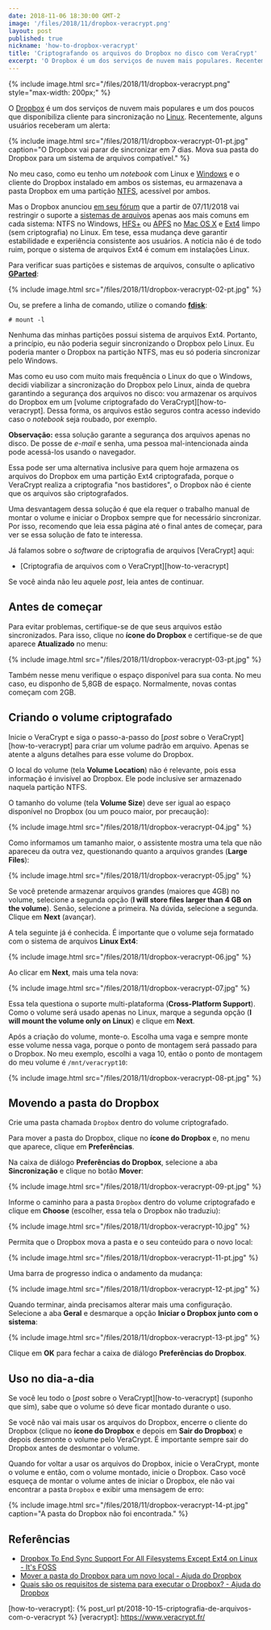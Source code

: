 ```yaml
---
date: 2018-11-06 18:30:00 GMT-2
image: '/files/2018/11/dropbox-veracrypt.png'
layout: post
published: true
nickname: 'how-to-dropbox-veracrypt'
title: 'Criptografando os arquivos do Dropbox no disco com VeraCrypt'
excerpt: 'O Dropbox é um dos serviços de nuvem mais populares. Recentemente, alguns usuários receberam um alerta informando que o Dropbox vai parar de sincronizar, devido a incompatibilidade do sistema de arquivos. Veja como manter a sincronização e ainda de quebra garantir a segurança dos arquivos no disco armazenando-os em um volume criptografado do VeraCrypt.'
---
```


{% include image.html src="/files/2018/11/dropbox-veracrypt.png" style="max-width: 200px;" %}

O [Dropbox] é um dos serviços de nuvem mais populares e um dos poucos que disponibiliza cliente para sincronização no [Linux]. Recentemente, alguns usuários receberam um alerta:

{% include image.html src="/files/2018/11/dropbox-veracrypt-01-pt.jpg" caption="O Dropbox vai parar de sincronizar em 7 dias. Mova sua pasta do Dropbox para um sistema de arquivos compatível." %}

No meu caso, como eu tenho um *notebook* com Linux e [Windows] e o cliente do Dropbox instalado em ambos os sistemas, eu armazenava a pasta Dropbox em uma partição [NTFS], acessível por ambos.

Mas o Dropbox anunciou [em seu fórum][dropboxforum] que a partir de 07/11/2018 vai restringir o suporte a [sistemas de arquivos][fs] apenas aos mais comuns em cada sistema: NTFS no Windows, [HFS+] ou [APFS] no [Mac OS X][macosx] e [Ext4] limpo (sem criptografia) no Linux. Em tese, essa mudança deve garantir estabilidade e experiência consistente aos usuários. A notícia não é de todo ruim, porque o sistema de arquivos Ext4 é comum em instalações Linux.

Para verificar suas partições e sistemas de arquivos, consulte o aplicativo [**GParted**][gparted]:

{% include image.html src="/files/2018/11/dropbox-veracrypt-02-pt.jpg" %}

Ou, se prefere a linha de comando, utilize o comando [**fdisk**][fdisk]:

```
# mount -l
```

Nenhuma das minhas partições possui sistema de arquivos Ext4. Portanto, a princípio, eu não poderia seguir sincronizando o Dropbox pelo Linux. Eu poderia manter o Dropbox na partição NTFS, mas eu só poderia sincronizar pelo Windows.

Mas como eu uso com muito mais frequência o Linux do que o Windows, decidi viabilizar a sincronização do Dropbox pelo Linux, ainda de quebra garantindo a segurança dos arquivos no disco: vou armazenar os arquivos do Dropbox em um [volume criptografado do VeraCrypt][how-to-veracrypt]. Dessa forma, os arquivos estão seguros contra acesso indevido caso o *notebook* seja roubado, por exemplo.

**Observação:** essa solução garante a segurança dos arquivos apenas no disco. De posse de *e-mail* e senha, uma pessoa mal-intencionada ainda pode acessá-los usando o navegador.

Essa pode ser uma alternativa inclusive para quem hoje armazena os arquivos do Dropbox em uma partição Ext4 criptografada, porque o VeraCrypt realiza a criptografia "nos bastidores", o Dropbox não é ciente que os arquivos são criptografados.

Uma desvantagem dessa solução é que ela requer o trabalho manual de montar o volume e iniciar o Dropbox sempre que for necessário sincronizar. Por isso, recomendo que leia essa página até o final antes de começar, para ver se essa solução de fato te interessa.

Já falamos sobre o *software* de criptografia de arquivos [VeraCrypt] aqui:

- [Criptografia de arquivos com o VeraCrypt][how-to-veracrypt]

Se você ainda não leu aquele *post*, leia antes de continuar.

## Antes de começar

Para evitar problemas, certifique-se de que seus arquivos estão sincronizados. Para isso, clique no **ícone do Dropbox** e certifique-se de que aparece **Atualizado** no menu:

{% include image.html src="/files/2018/11/dropbox-veracrypt-03-pt.jpg" %}

Também nesse menu verifique o espaço disponível para sua conta. No meu caso, eu disponho de 5,8GB de espaço. Normalmente, novas contas começam com 2GB.

## Criando o volume criptografado

Inicie o VeraCrypt e siga o passo-a-passo do [*post* sobre o VeraCrypt][how-to-veracrypt] para criar um volume padrão em arquivo. Apenas se atente a alguns detalhes para esse volume do Dropbox.

O local do volume (tela **Volume Location**) não é relevante, pois essa informação é invisível ao Dropbox. Ele pode inclusive ser armazenado naquela partição NTFS.

O tamanho do volume (tela **Volume Size**) deve ser igual ao espaço disponível no Dropbox (ou um pouco maior, por precaução):

{% include image.html src="/files/2018/11/dropbox-veracrypt-04.jpg" %}

Como informamos um tamanho maior, o assistente mostra uma tela que não apareceu da outra vez, questionando quanto a arquivos grandes (**Large Files**):

{% include image.html src="/files/2018/11/dropbox-veracrypt-05.jpg" %}

Se você pretende armazenar arquivos grandes (maiores que 4GB) no volume, selecione a segunda opção (**I will store files larger than 4 GB on the volume**). Senão, selecione a primeira. Na dúvida, selecione a segunda. Clique em **Next** (avançar).

A tela seguinte já é conhecida. É importante que o volume seja formatado com o sistema de arquivos **Linux Ext4**:

{% include image.html src="/files/2018/11/dropbox-veracrypt-06.jpg" %}

Ao clicar em **Next**, mais uma tela nova:

{% include image.html src="/files/2018/11/dropbox-veracrypt-07.jpg" %}

Essa tela questiona o suporte multi-plataforma (**Cross-Platform Support**). Como o volume será usado apenas no Linux, marque a segunda opção (**I will mount the volume only on Linux**) e clique em **Next**.

Após a criação do volume, monte-o. Escolha uma vaga e sempre monte esse volume nessa vaga, porque o ponto de montagem será passado para o Dropbox. No meu exemplo, escolhi a vaga 10, então o ponto de montagem do meu volume é `/mnt/veracrypt10`:

{% include image.html src="/files/2018/11/dropbox-veracrypt-08-pt.jpg" %}

## Movendo a pasta do Dropbox

Crie uma pasta chamada `Dropbox` dentro do volume criptografado.

Para mover a pasta do Dropbox, clique no **ícone do Dropbox** e, no menu que aparece, clique em **Preferências**.

Na caixa de diálogo **Preferências do Dropbox**, selecione a aba **Sincronização** e clique no botão **Mover**:

{% include image.html src="/files/2018/11/dropbox-veracrypt-09-pt.jpg" %}

Informe o caminho para a pasta `Dropbox` dentro do volume criptografado e clique em **Choose** (escolher, essa tela o Dropbox não traduziu):

{% include image.html src="/files/2018/11/dropbox-veracrypt-10.jpg" %}

Permita que o Dropbox mova a pasta e o seu conteúdo para o novo local:

{% include image.html src="/files/2018/11/dropbox-veracrypt-11-pt.jpg" %}

Uma barra de progresso indica o andamento da mudança:

{% include image.html src="/files/2018/11/dropbox-veracrypt-12-pt.jpg" %}

Quando terminar, ainda precisamos alterar mais uma configuração. Selecione a aba **Geral** e desmarque a opção **Iniciar o Dropbox junto com o sistema**:

{% include image.html src="/files/2018/11/dropbox-veracrypt-13-pt.jpg" %}

Clique em **OK** para fechar a caixa de diálogo **Preferências do Dropbox**.

## Uso no dia-a-dia

Se você leu todo o [*post* sobre o VeraCrypt][how-to-veracrypt] (suponho que sim), sabe que o volume só deve ficar montado durante o uso.

Se você não vai mais usar os arquivos do Dropbox, encerre o cliente do Dropbox (clique no **ícone do Dropbox** e depois em **Sair do Dropbox**) e depois desmonte o volume pelo VeraCrypt. É importante sempre sair do Dropbox antes de desmontar o volume.

Quando for voltar a usar os arquivos do Dropbox, inicie o VeraCrypt, monte o volume e então, com o volume montado, inicie o Dropbox. Caso você esqueça de montar o volume antes de iniciar o Dropbox, ele não vai encontrar a pasta `Dropbox` e exibir uma mensagem de erro:

{% include image.html src="/files/2018/11/dropbox-veracrypt-14-pt.jpg" caption="A pasta do Dropbox não foi encontrada." %}

## Referências

- [Dropbox To End Sync Support For All Filesystems Except Ext4 on Linux - It's FOSS][itsfoss]
- [Mover a pasta do Dropbox para um novo local - Ajuda do Dropbox][move-dropbox-folder]
- [Quais são os requisitos de sistema para executar o Dropbox? - Ajuda do Dropbox][system-requirements]

[dropbox]: https://www.dropbox.com
[linux]: http://www.vivaolinux.com.br/linux/
[windows]: https://www.microsoft.com/pt-br/windows/
[ntfs]: https://pt.wikipedia.org/wiki/NTFS
[dropboxforum]: https://www.dropboxforum.com/t5/Syncing-and-uploads/Linux-Dropbox-client-warn-me-that-it-ll-stop-syncing-in-Nov-why/m-p/290065/highlight/true#M42255
[fs]: https://www.techtudo.com.br/dicas-e-tutoriais/noticia/2016/02/entenda-o-que-e-sistema-de-arquivos-e-sua-utilidade-no-pc-e-no-celular.html
[hfs+]: https://pt.wikipedia.org/wiki/HFS%2B
[apfs]: https://pt.wikipedia.org/wiki/Apple_File_System
[macosx]: http://www.apple.com/br/macosx/
[ext4]: https://pt.wikipedia.org/wiki/Ext4
[gparted]: https://gparted.org/
[fdisk]: https://www.gnu.org/software/fdisk/
[move-dropbox-folder]: https://www.dropbox.com/pt_BR/help/desktop-web/move-dropbox-folder
[how-to-veracrypt]: {% post_url pt/2018-10-15-criptografia-de-arquivos-com-o-veracrypt %}
[veracrypt]: https://www.veracrypt.fr/

[itsfoss]: https://itsfoss.com/dropbox-linux-ext4-only/
[system-requirements]: https://www.dropbox.com/help/desktop-web/system-requirements#desktop
